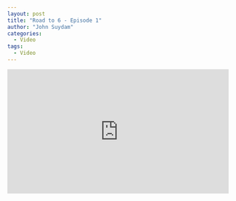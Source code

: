 ```yaml
---
layout: post
title: "Road to 6 - Episode 1"
author: "John Suydam"
categories:
  - Video
tags:
  - Video
---
```


<div style="overflow:hidden;padding-bottom:56.25%;position:relative;height:0;">
<iframe style="left:0;top:0;height:100%;width:100%;position:absolute;" width="560" height="315" src="https://www.youtube.com/embed/-Cuz7L9BNpQ" frameborder="0" allow="accelerometer; autoplay; encrypted-media; gyroscope; picture-in-picture" allowfullscreen></iframe>
</div>

